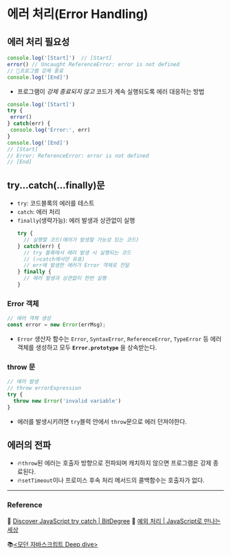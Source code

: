 # 에러 처리(Error Handling)

## 에러 처리 필요성

```js
console.log('[Start]')  // [Start]
error() // Uncaught ReferenceError: error is not defined
// 🚫프로그램 강제 종료
console.log('[End]')
```
* 프로그램이 *강제 종료되지 않고* 코드가 계속 실행되도록 에러 대응하는 방법

```js
console.log('[Start]')
try {
 error()
} catch(err) {
 console.log('Error:', err)
}
console.log('[End]')
// [Start]
// Error: ReferenceError: error is not defined
// [End]
```

## try...catch(...finally)문

* `try`: 코드블록의 에러를 테스트
* `catch`: 에러 처리
* `finally`(생략가능): 에러 발생과 상관없이 실행
  ```js
  try {
    // 실행할 코드(에러가 발생할 가능성 있는 코드)
  } catch(err) {
    // try 블록에서 에러 발생 시 실행되는 코드
    // (🔥catch에서만 유효)
    // err에 발생한 에러가 Error 객체로 전달
  } finally {
    // 에러 발생과 상관없이 한번 실행
  }
  ```

### Error 객체

```js
// 에러 객체 생성
const error = new Error(errMsg);
```

* `Error` 생산자 함수는 `Error`, `SyntaxError`, `ReferenceError`, `TypeError` 등 에러 객체를 생성하고 모두 **`Error.prototype`** 을 상속받는다.

### throw 문

```js
// 에러 발생
// throw errorExpression
try {
  throw new Error('invalid variable')
}
```

* 에러를 발생시키려면 `try`블럭 안에서 `throw`문으로 에러 던져야한다.

## 에러의 전파

* 🔥`throw`된 에러는 호출자 방향으로 전파되며 캐치하지 않으면 프로그램은 강제 종료된다.
* 🔥`setTimeout`이나 프로미스 후속 처리 메서드의 콜백함수는 호출자가 없다.






***

### Reference

🔗 [Discover JavaScript try catch | BitDegree](https://helloworldjavascript.net/pages/290-exception.html)
🔗 [예외 처리 | JavaScript로 만나는 세상](https://www.bitdegree.org/learn/javascript-try-catch)

📚[<모던 자바스크립트 Deep dive>](http://www.kyobobook.co.kr/product/detailViewKor.laf?mallGb=KOR&ejkGb=KOR&barcode=9791158392239)